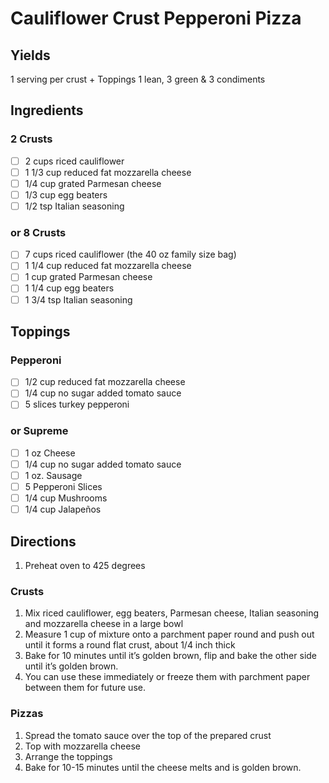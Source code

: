 # Cauliflower Crust Pepperoni Pizza

## Yields

1 serving per crust + Toppings
1 lean, 3 green & 3 condiments 

## Ingredients 

### 2 Crusts

- [ ] 2 cups riced cauliflower 
- [ ] 1 1/3 cup reduced fat mozzarella cheese
- [ ] 1/4 cup grated Parmesan cheese
- [ ] 1/3 cup egg beaters
- [ ] 1/2 tsp Italian seasoning

### or 8 Crusts

- [ ] 7 cups riced cauliflower (the 40 oz family size bag)
- [ ] 1 1/4 cup reduced fat mozzarella cheese
- [ ] 1 cup grated Parmesan cheese
- [ ] 1 1/4 cup egg beaters
- [ ] 1 3/4 tsp Italian seasoning

## Toppings

### Pepperoni

- [ ] 1/2 cup reduced fat mozzarella cheese
- [ ] 1/4 cup no sugar added tomato sauce
- [ ] 5 slices turkey pepperoni 

### or Supreme

- [ ] 1 oz Cheese
- [ ] 1/4 cup no sugar added tomato sauce
- [ ] 1 oz. Sausage
- [ ] 5 Pepperoni Slices
- [ ] 1/4 cup Mushrooms
- [ ] 1/4 cup Jalapeños

## Directions 

1. Preheat oven to 425 degrees

### Crusts

1. Mix riced cauliflower, egg beaters, Parmesan cheese, Italian seasoning and mozzarella cheese in a large bowl
2. Measure 1 cup of mixture onto a parchment paper round and push out until it forms a round flat crust, about 1/4 inch thick
3. Bake for 10 minutes until it’s golden brown, flip and bake the other side until it’s golden brown. 
4. You can use these immediately or freeze them with parchment paper between them for future use. 

### Pizzas

1. Spread the tomato sauce over the top of the prepared crust
2. Top with mozzarella cheese
3. Arrange the toppings 
4. Bake for 10-15 minutes until the cheese melts and is golden brown. 

